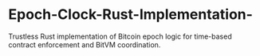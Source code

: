 # Epoch-Clock-Rust-Implementation-
Trustless Rust implementation of Bitcoin epoch logic for time-based contract enforcement and BitVM coordination.
